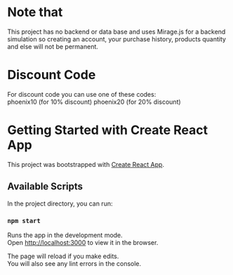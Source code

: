 # Note that 
This project has no backend or data base and uses Mirage.js for a backend simulation so creating an account, your purchase history, products quantity and else will not be permanent.

# Discount Code
For discount code you can use one of these codes:  
phoenix10 (for 10% discount)
phoenix20 (for 20% discount)

# Getting Started with Create React App 

This project was bootstrapped with [Create React App](https://github.com/facebook/create-react-app). 

## Available Scripts

In the project directory, you can run:

### `npm start`

Runs the app in the development mode.\
Open [http://localhost:3000](http://localhost:3000) to view it in the browser.

The page will reload if you make edits.\
You will also see any lint errors in the console.
